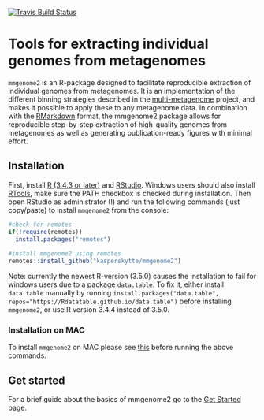 [![Travis Build Status](https://travis-ci.org/KasperSkytte/mmgenome2.svg?branch=master)](https://travis-ci.org/KasperSkytte/mmgenome2) 

# Tools for extracting individual genomes from metagenomes
`mmgenome2` is an R-package designed to facilitate reproducible extraction of individual genomes from metagenomes. It is an implementation of the different binning strategies described in the [multi-metagenome](http://madsalbertsen.github.io/multi-metagenome/) project, and makes it possible to apply these to any metagenome data. In combination with the [RMarkdown](https://rmarkdown.rstudio.com/) format, the mmgenome2 package allows for reproducible step-by-step extraction of high-quality genomes from metagenomes as well as generating publication-ready figures with minimal effort. 

## Installation
First, install [R (3.4.3 or later)](https://mirrors.dotsrc.org/cran/) and [RStudio](https://www.rstudio.com/products/rstudio/download/#download). Windows users should also install [RTools](https://mirrors.dotsrc.org/cran/bin/windows/Rtools/), make sure the PATH checkbox is checked during installation. Then open RStudio as administrator (!) and run the following commands (just copy/paste) to install `mmgenome2` from the console:

```r
#check for remotes
if(!require(remotes))
  install.packages("remotes")
  
#install mmgenome2 using remotes
remotes::install_github("kasperskytte/mmgenome2")
```

Note: currently the newest R-version (3.5.0) causes the installation to fail for windows users due to a package `data.table`. To fix it, either install `data.table` manually by running `install.packages("data.table", repos="https://Rdatatable.github.io/data.table")` before installing `mmgenome2`, or use R version 3.4.4 instead of 3.5.0.

### Installation on MAC
To install `mmgenome2` on MAC please see [this](articles/MACinstall.html) before running the above commands.

## Get started
For a brief guide about the basics of mmgenome2 go to the [Get Started](articles/mmgenome2.html) page. 